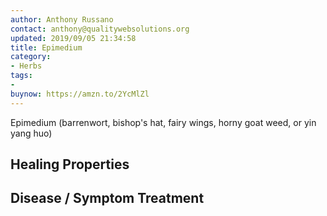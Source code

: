```yaml
---
author: Anthony Russano
contact: anthony@qualitywebsolutions.org
updated: 2019/09/05 21:34:58
title: Epimedium
category:
- Herbs
tags:
-
buynow: https://amzn.to/2YcMlZl
---
```

Epimedium (barrenwort, bishop's hat, fairy wings, horny goat weed, or yin yang huo)

## Healing Properties

## Disease / Symptom Treatment

[^1]: **Title:** <br>**Author(s):**  <br>**Institution(s):** <br>**Publication:** <i> </i><br>**Date:** <br>**Abstract:** <i> </i><br>**Link:** []()<br>**Citations:**   